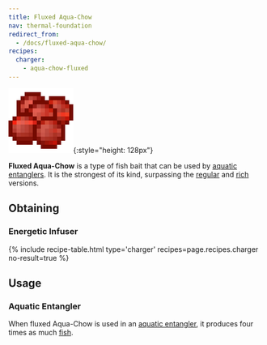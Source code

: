 ```yaml
---
title: Fluxed Aqua-Chow
nav: thermal-foundation
redirect_from:
  - /docs/fluxed-aqua-chow/
recipes:
  charger:
    - aqua-chow-fluxed
---
```


![Fluxed Aqua-Chow](/assets/images/thermal-foundation/aqua-chow-fluxed.gif){:style="height: 128px"}


**Fluxed Aqua-Chow** is a type of fish bait that can be used by [aquatic
entanglers](/docs/thermal-expansion/aquatic-entangler/). It is the strongest of its kind,
surpassing the [regular](/docs/thermal-foundation/aqua-chow/) and [rich](/docs/thermal-foundation/rich-aqua-chow/)
versions.


Obtaining
---------

### Energetic Infuser
{% include recipe-table.html type='charger' recipes=page.recipes.charger no-result=true %}


Usage
-----

### Aquatic Entangler
When fluxed Aqua-Chow is used in an [aquatic
entangler](/docs/thermal-expansion/aquatic-entangler/), it produces four times as much
[fish](https://minecraft.gamepedia.com/Fish).
